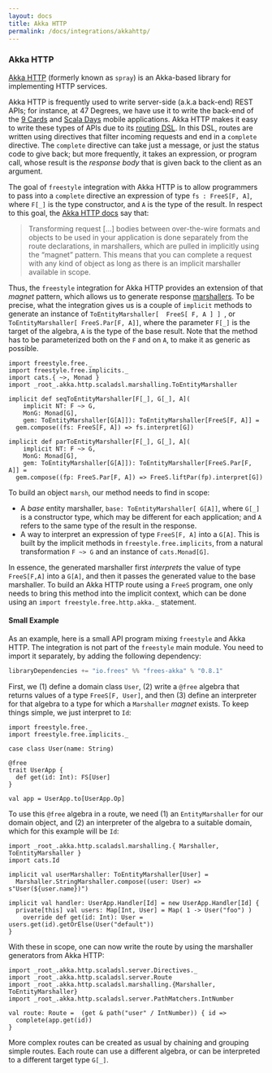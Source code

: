 ```yaml
---
layout: docs
title: Akka HTTP
permalink: /docs/integrations/akkahttp/
---
```


### Akka HTTP

[Akka HTTP](http://doc.akka.io/docs/akka-http/10.0.5/java/http/introduction.html) (formerly known as `spray`) is an Akka-based library for implementing HTTP services.

Akka HTTP is frequently used to write server-side (a.k.a back-end) REST APIs; for instance, at 47 Degrees, we have use it to write the back-end
of the [9 Cards](https://github.com/47deg/nine-cards-backend) and [Scala Days](http://scaladays.org/) mobile applications.
Akka HTTP makes it easy to write these types of APIs due to its [routing DSL](http://doc.akka.io/docs/akka-http/10.0.5/java/http/introduction.html).
In this DSL, routes are written using directives that filter incoming requests and end in a `complete` directive.
The `complete` directive can take just a message, or just the status code to give back; but more frequently, it takes an expression, or program call, whose result is the _response body_ that is given back to the client as an argument.

The goal of `freestyle` integration with Akka HTTP is to allow programmers to pass into a `complete` directive an expression of type `fs : FreeS[F, A]`, 
where `F[_]` is the type constructor, and  `A` is the type of the result. In respect to this goal,
the [Akka HTTP docs](http://doc.akka.io/docs/akka-http/10.0.5/java/http/introduction.html#routing-dsl-for-http-servers) say that:

> Transforming request [...] bodies between over-the-wire formats and objects to be used in your application
> is done separately from the route declarations, in marshallers, which are pulled in implicitly using the “magnet” pattern.
> This means that you can complete a request with any kind of object as long as there is an implicit marshaller available in scope.

Thus, the `freestyle` integration for Akka HTTP provides an extension of that _magnet_ pattern, which allows us to generate
response [marshallers](http://doc.akka.io/docs/akka-http/current/scala/http/common/marshalling.html).
To be precise, what the integration gives us is a couple of  `implicit` methods to generate an instance of
 `ToEntityMarshaller[  FreeS[ F, A ] ] `, or `ToEntityMarshaller[ FreeS.Par[F, A]]`, where the parameter `F[_]` is the target of the algebra, `A` is the type of the base result. 
Note that the method has to be parameterized both on the `F` and on `A`, to make it as generic as possible.

```tut:book
import freestyle.free._
import freestyle.free.implicits._
import cats.{ ~>, Monad }
import _root_.akka.http.scaladsl.marshalling.ToEntityMarshaller

implicit def seqToEntityMarshaller[F[_], G[_], A](
    implicit NT: F ~> G,
    MonG: Monad[G],
    gem: ToEntityMarshaller[G[A]]): ToEntityMarshaller[FreeS[F, A]] =
  gem.compose((fs: FreeS[F, A]) => fs.interpret[G])

implicit def parToEntityMarshaller[F[_], G[_], A](
    implicit NT: F ~> G,
    MonG: Monad[G],
    gem: ToEntityMarshaller[G[A]]): ToEntityMarshaller[FreeS.Par[F, A]] =
  gem.compose((fp: FreeS.Par[F, A]) => FreeS.liftPar(fp).interpret[G])
```

To build an object `marsh`, our method needs to find in scope:

* A _base_ entity marshaller, `base: ToEntityMarshaller[ G[A]]`, where `G[_]` is a constructor type, which may be different for each application; 
  and `A` refers to the same type of the result in the response.
* A way to interpret an expression of type `FreeS[F, A]` into a `G[A]`. This is built by the implicit methods in
  `freestyle.free.implicits`, from a natural transformation `F ~> G` and an instance of `cats.Monad[G]`.

In essence, the generated marshaller first _interprets_ the value of type `FreeS[F,A]` into a `G[A]`, and then it passes the generated
value to the base marshaller. To build an Akka HTTP route using a `FreeS` program, one only needs to bring this method into the implicit context, which can be done using an
`import freestyle.free.http.akka._` statement.

#### Small Example

As an example, here is a small API program mixing `freestyle` and Akka HTTP. The integration is not part of the `freestyle` main module.
You need to import it separately, by adding the following dependency: 

[comment]: # (Start Replace)

```scala
libraryDependencies += "io.frees" %% "frees-akka" % "0.8.1"
```

[comment]: # (End Replace)

First, we (1) define a domain class `User`, (2) write
a `@free` algebra that returns values of a type `FreeS[F, User]`, and then (3) define an interpreter for that algebra to a type for 
which a `Marshaller` _magnet_ exists. To keep things simple, we just interpret to `Id`:

```tut:book
import freestyle.free._
import freestyle.free.implicits._

case class User(name: String)

@free
trait UserApp {
  def get(id: Int): FS[User]
}

val app = UserApp.to[UserApp.Op]
```

To use this `@free` algebra in a route, we need (1) an `EntityMarshaller` for our domain object,
and (2) an interpreter of the algebra to a suitable domain, which for this example will be `Id`:

```tut:book
import _root_.akka.http.scaladsl.marshalling.{ Marshaller, ToEntityMarshaller }
import cats.Id

implicit val userMarshaller: ToEntityMarshaller[User] =
  Marshaller.StringMarshaller.compose((user: User) => s"User(${user.name})")

implicit val handler: UserApp.Handler[Id] = new UserApp.Handler[Id] {
  private[this] val users: Map[Int, User] = Map( 1 -> User("foo") )
    override def get(id: Int): User = users.get(id).getOrElse(User("default"))
}
```

With these in scope, one can now write the route by using the marshaller generators from Akka HTTP:

```tut:book
import _root_.akka.http.scaladsl.server.Directives._
import _root_.akka.http.scaladsl.server.Route
import _root_.akka.http.scaladsl.marshalling.{Marshaller, ToEntityMarshaller}
import _root_.akka.http.scaladsl.server.PathMatchers.IntNumber

val route: Route =  (get & path("user" / IntNumber)) { id =>
  complete(app.get(id))
}
```

More complex routes can be created as usual by chaining and grouping simple routes.
Each route can use a different algebra, or can be interpreted to a different target type `G[_]`.